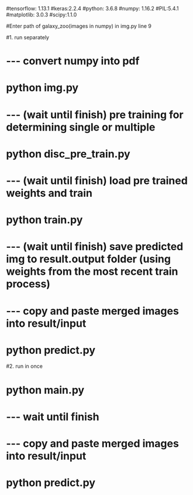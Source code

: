 #tensorflow: 1.13.1
#keras:2.2.4
#python: 3.6.8
#numpy: 1.16.2
#PIL:5.4.1
#matplotlib: 3.0.3
#scipy:1.1.0

#Enter path of galaxy_zoo(images in numpy) in img.py line 9

#1. run separately

#	--- convert numpy into pdf  
#	python img.py
#	--- (wait until finish) pre training for determining single or multiple 
#	python disc_pre_train.py
#	--- (wait until finish) load pre trained weights and train
#	python train.py
#	--- (wait until finish) save predicted img to result.output folder (using weights from the most recent train process)
#	--- copy and paste merged images into result/input
#	python predict.py

#2. run in once
	
#	python main.py

#	--- wait until finish
#	--- copy and paste merged images into result/input
#	python predict.py

